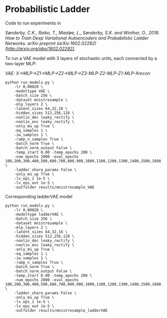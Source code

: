 # Probabilistic Ladder
Code to run experiments in

*Sønderby, C.K., Raiko, T., Maaløe, L., Sønderby, S.K. and Winther, O., 2016. 
How to Train Deep Variational Autoencoders and Probabilistic Ladder Networks. 
arXiv preprint (arXiv:1602.02282)[http://arxiv.org/abs/1602.02282].*


To run a VAE model with 3 layers of stochastic units, each connected by a two-layer MLP:

*VAE: X->MLP->Z1->MLP->Z2->MLP->Z3-MLP-Z2-MLP-Z1-MLP-Xrecon*

```
python run_models.py \
	-lr 0.00020 \
	-modeltype VAE \
	-batch_size 256 \
	-dataset mnistresample \
	-mlp_layers 2 \
	-latent_sizes 64,32,16 \
	-hidden_sizes 512,256,128 \
	-nonlin_dec leaky_rectify \
	-nonlin_enc leaky_rectify \
	-only_mu_up True \
	-eq_samples 1 \
	-iw_samples 1 \
	-ramp_n_samples True \
	-batch_norm True \
	-batch_norm_output False \
	-temp_start 0.00 -temp_epochs 200 \
	-num_epochs 2000 -eval_epochs 100,200,300,400,500,600,700,800,900,1000,1100,1200,1300,1400,1500,1600,1700,1800,1900,2000 \
	-ladder_share_params False \
	-only_mu_up True \
	-lv_eps_z 1e-5 \
	-lv_eps_out 1e-5 \
	-outfolder results/mnistresample_VAE
```

Corresponding ladderVAE model

```
python run_models.py \
	-lr 0.00020 \
	-modeltype ladderVAE \
	-batch_size 256 \
	-dataset mnistresample \
	-mlp_layers 2 \
	-latent_sizes 64,32,16 \
	-hidden_sizes 512,256,128 \
	-nonlin_dec leaky_rectify \
	-nonlin_enc leaky_rectify \
	-only_mu_up True \
	-eq_samples 1 \
	-iw_samples 1 \
	-ramp_n_samples True \
	-batch_norm True \
	-batch_norm_output False \
	-temp_start 0.00 -temp_epochs 200 \
	-num_epochs 2000 -eval_epochs 100,200,300,400,500,600,700,800,900,1000,1100,1200,1300,1400,1500,1600,1700,1800,1900,2000 \
	-ladder_share_params False \
	-only_mu_up True \
	-lv_eps_z 1e-5 \
	-lv_eps_out 1e-5 \
	-outfolder results/mnistresample_ladderVAE
```

